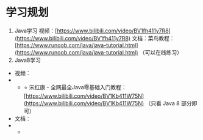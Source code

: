 # 学习规划

1. Java学习
视频：[https://www.bilibili.com/video/BV1fh411y7R8](https://www.bilibili.com/video/BV1fh411y7R8)
文档：菜鸟教程：[https://www.runoob.com/java/java-tutorial.html](https://www.runoob.com/java/java-tutorial.html) （可以在线练习）
2. Java8学习
-   视频：
-   -   ⭐ 宋红康 - 全网最全Java零基础入门教程：[https://www.bilibili.com/video/BV1Kb411W75N](https://www.bilibili.com/video/BV1Kb411W75N) （只看 Java 8 部分即可）
- 文档：
-  - 

<!--stackedit_data:
eyJoaXN0b3J5IjpbNjc5NDYzNzgyXX0=
-->